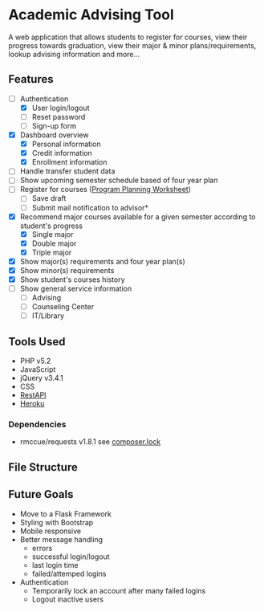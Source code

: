 # Academic Advising Tool

A web application that allows students to register for courses, view their progress towards graduation, view their major & minor plans/requirements, lookup advising information and more...

## Features
- [ ] Authentication
	- [x] User login/logout
	- [ ] Reset password
	- [ ] Sign-up form
- [x] Dashboard overview
	- [x] Personal information
	- [x] Credit information
	- [x] Enrollment information
- [ ] Handle transfer student data
- [ ] Show upcoming semester schedule based of four year plan
- [ ] Register for courses ([Program Planning Worksheet](https://www.salisbury.edu/academic-offices/advising-center/_files/Program_Planning_Worksheet.docx))
	- [ ] Save draft
	- [ ] Submit mail notification to advisor*
- [x] Recommend major courses available for a given semester according to student's progress
	- [x] Single major
	- [x] Double major
	- [x] Triple major
- [x] Show major(s) requirements and four year plan(s)
- [x] Show minor(s) requirements
- [x] Show student's courses history
- [ ] Show general service information
	- [ ] Advising
	- [ ] Counseling Center
	- [ ] IT/Library

## Tools Used
- PHP v5.2
- JavaScript
- jQuery v3.4.1
- CSS
- [RestAPI](https://github.com/quincden/COSC425AATRestAPI)
- [Heroku](https://cosc426website.herokuapp.com/)

### Dependencies
- rmccue/requests v1.8.1 see [composer.lock](https://github.com/quincden/COSC426AATWebsite/blob/main/composer.lock)

## File Structure

## Future Goals
- Move to a Flask Framework
- Styling with Bootstrap
- Mobile responsive
- Better message handling
	- errors
	- successful login/logout
	- last login time
	- failed/attemped logins
- Authentication
	- Temporarily lock an account after many failed logins
	- Logout inactive users
